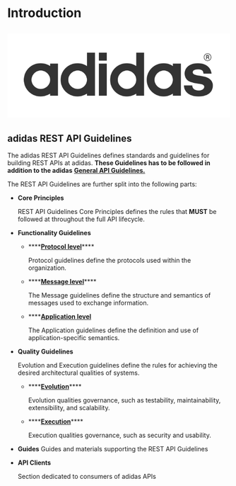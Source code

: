 # Introduction

## ![](../.gitbook/assets/adidas-logo.svg)

## adidas REST API Guidelines

The adidas REST API Guidelines defines standards and guidelines for building REST APIs at adidas. **These Guidelines has to be followed in addition to the adidas** [**General API Guidelines.**](../general-guidelines/general-guidelines.md)

The REST API Guidelines are further split into the following parts:

* **Core Principles**

  REST API Guidelines Core Principles defines the rules that **MUST** be followed at throughout the full API lifecycle.

* **Functionality Guidelines**
  * \*\*\*\*[**Protocol level**](functionality/protocol/)\*\*\*\*

    Protocol guidelines define the protocols used within the organization.

  * \*\*\*\*[**Message level**](functionality/message/)\*\*\*\*

    The Message guidelines define the structure and semantics of messages used to exchange information.

  * \*\*\*\*[**Application level**](functionality/application/)

    The Application guidelines define the definition and use of application-specific semantics.
* **Quality Guidelines**

  Evolution and Execution guidelines define the rules for achieving the desired architectural qualities of systems.

  * \*\*\*\*[**Evolution**](quality/evolution/)\*\*\*\*

    Evolution qualities governance, such as testability, maintainability, extensibility, and scalability.

  * \*\*\*\*[**Execution**](quality/execution/)\*\*\*\*

    Execution qualities governance, such as security and usability.

* **Guides** Guides and materials supporting the REST API Guidelines
* **API Clients**

  Section dedicated to consumers of adidas APIs

